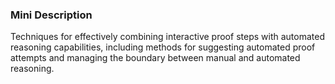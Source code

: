 ### Mini Description

Techniques for effectively combining interactive proof steps with automated reasoning capabilities, including methods for suggesting automated proof attempts and managing the boundary between manual and automated reasoning.
